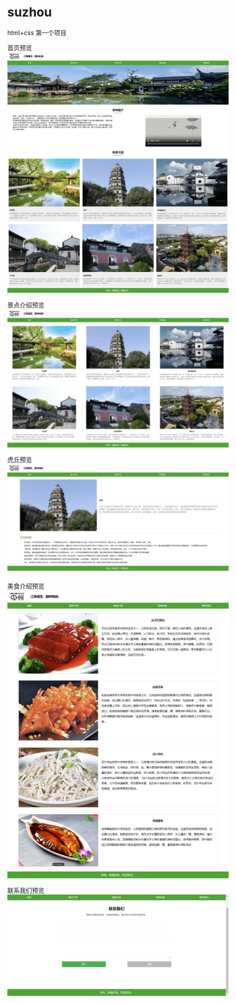 # suzhou
html+css 第一个项目

首页预览
![image](preview/preview_index.jpg)

景点介绍预览
![image](preview/preview_jingdianjieshao.jpg)

虎丘预览
![image](preview/preview_huqiu.jpg)

美食介绍预览
![image](preview/preview_meishijieshao.jpg)

联系我们预览
![image](preview/preview_lianxiwomen.jpg)
